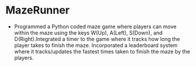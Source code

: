 # MazeRunner
* Programmed a Python coded maze game where players can move within the maze using the keys W(Up), A(Left), S(Down),
and D(Right).Integrated a timer to the game where it tracks how long the player takes to finish the maze. Incorporated a leaderboard system where it tracks/updates the fastest times taken to finish the maze by the players.
